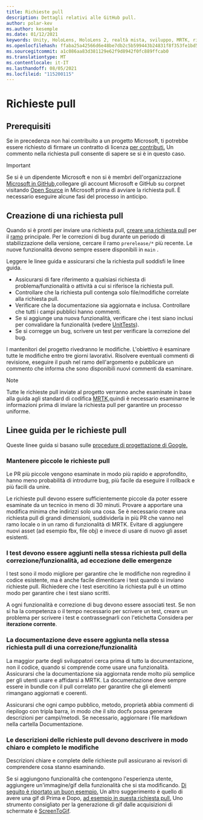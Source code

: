 ```yaml
---
title: Richieste pull
description: Dettagli relativi alle GitHub pull.
author: polar-kev
ms.author: kesemple
ms.date: 01/12/2021
keywords: Unity, HoloLens, HoloLens 2, realtà mista, sviluppo, MRTK, richiesta pull,
ms.openlocfilehash: ffaba25a42566d6e48be7db2c5b599443b24831f8f353fe1bd59beb062a7b87e
ms.sourcegitcommit: a1c086aa83d381129e62f9d8942f0fc889ffcab0
ms.translationtype: MT
ms.contentlocale: it-IT
ms.lasthandoff: 08/05/2021
ms.locfileid: "115200115"
---
```

# <a name="pull-requests"></a>Richieste pull

## <a name="prerequisites"></a>Prerequisiti

Se in precedenza non hai contribuito a un progetto Microsoft, ti potrebbe essere richiesto di firmare un contratto di licenza [per contributi.](https://cla.microsoft.com/)
Un commento nella richiesta pull consente di sapere se si è in questo caso.

> [!IMPORTANT]
> Se si è un dipendente Microsoft e non si è membri dell'organizzazione [Microsoft in GitHub,](https://github.com/Microsoft)collegare gli account Microsoft e GitHub su corpnet visitando [Open Source](https://opensource.microsoft.com/) in Microsoft prima di avviare la richiesta pull. È necessario eseguire alcune fasi del processo in anticipo.

## <a name="creating-a-pull-request"></a>Creazione di una richiesta pull

Quando si è pronti per inviare una richiesta pull, [creare una richiesta pull](https://github.com/microsoft/MixedRealityToolkit-Unity/compare/main...main?expand=1) per il [ramo](https://github.com/microsoft/mixedrealitytoolkit-unity/tree/main) principale. Per le correzioni di bug durante un periodo di stabilizzazione della versione, cercare il ramo `prerelease/*` più recente. Le nuove funzionalità devono sempre essere disponibili in `main` .

Leggere le linee guida e assicurarsi che la richiesta pull soddisfi le linee guida.

* Assicurarsi di fare riferimento a qualsiasi richiesta di problema/funzionalità o attività a cui si riferisce la richiesta pull.
* Controllare che la richiesta pull contenga solo file/modifiche correlate alla richiesta pull.
* Verificare che la documentazione sia aggiornata e inclusa. Controllare che tutti i campi pubblici hanno commenti.
* Se si aggiunge una nuova funzionalità, verificare che i test siano inclusi per convalidare la funzionalità (vedere [UnitTests](../contributing/unit-tests.md)).
* Se si corregge un bug, scrivere un test per verificare la correzione del bug.

I mantenitori del progetto rivedranno le modifiche. L'obiettivo è esaminare tutte le modifiche entro tre giorni lavorativi. Risolvere eventuali commenti di revisione, eseguire il push nel ramo dell'argomento e pubblicare un commento che informa che sono disponibili nuovi commenti da esaminare.

> [!NOTE]
> Tutte le richieste pull inviate al progetto verranno anche esaminate in base alla guida agli standard di codifica [MRTK,](../contributing/coding-guidelines.md)quindi è necessario esaminarne le informazioni prima di inviare la richiesta pull per garantire un processo uniforme.

## <a name="pull-request-guidelines"></a>Linee guida per le richieste pull

Queste linee guida si basano sulle [procedure di progettazione di Google.](https://google.github.io/eng-practices/review/developer/small-cls.html)

### <a name="keep-pull-requests-small"></a>Mantenere piccole le richieste pull

Le PR più piccole vengono esaminate in modo più rapido e approfondito, hanno meno probabilità di introdurre bug, più facile da eseguire il rollback e più facili da unire.

Le richieste pull devono essere sufficientemente piccole da poter essere esaminate da un tecnico in meno di 30 minuti. Provare a apportare una modifica minima che indirizzi solo una cosa. Se è necessario creare una richiesta pull di grandi dimensioni, suddividerla in più PR che vanno nel ramo locale o in un ramo di funzionalità di MRTK. Evitare di aggiungere nuovi asset (ad esempio fbx, file obj) e invece di usare di nuovo gli asset esistenti.

### <a name="tests-should-be-added-in-the-same-pr-as-your-fix--feature-except-for-emergencies"></a>I test devono essere aggiunti nella stessa richiesta pull della correzione/funzionalità, ad eccezione delle emergenze

I test sono il modo migliore per garantire che le modifiche non regredino il codice esistente, ma è anche facile dimenticare i test quando si inviano richieste pull. Richiedere che i test esercitino la richiesta pull è un ottimo modo per garantire che i test siano scritti.

A ogni funzionalità e correzione di bug devono essere associati test. Se non si ha la competenza o il tempo necessario per scrivere un test, creare un problema per scrivere i test e contrassegnarli con l'etichetta Considera per **iterazione corrente**.

### <a name="documentation-should-be-added-in-the-same-pull-request-as-a-fix--feature"></a>La documentazione deve essere aggiunta nella stessa richiesta pull di una correzione/funzionalità

La maggior parte degli sviluppatori cerca prima di tutto la documentazione, non il codice, quando si comprende come usare una funzionalità. Assicurarsi che la documentazione sia aggiornata rende molto più semplice per gli utenti usare e affidarsi a MRTK.  La documentazione deve sempre essere in bundle con il pull correlato per garantire che gli elementi rimangano aggiornati e coerenti.

Assicurarsi che ogni campo pubblico, metodo, proprietà abbia commenti di riepilogo con tripla barra, in modo che il sito docfx possa generare descrizioni per campi/metodi. [](https://dotnet.github.io/docfx/spec/triple_slash_comments_spec.html) Se necessario, aggiornare i file markdown nella cartella Documentazione.

### <a name="pull-request-descriptions-should-clearly-and-completely-describe-changes"></a>Le descrizioni delle richieste pull devono descrivere in modo chiaro e completo le modifiche

Descrizioni chiare e complete delle richieste pull assicurano ai revisori di comprendere cosa stanno esaminando.

Se si aggiungono funzionalità che contengono l'esperienza utente, aggiungere un'immagine/gif della funzionalità che si sta modificando. [Di seguito è riportato un buon esempio.](https://github.com/microsoft/MixedRealityToolkit-Unity/pull/4532) Un altro suggerimento è quello di avere una gif di Prima e Dopo, [ad esempio in questa richiesta pull.](https://github.com/microsoft/MixedRealityToolkit-Unity/pull/5896) Uno strumento consigliato per la generazione di gif dalle acquisizioni di schermate è [ScreenToGif](https://www.screentogif.com/).
